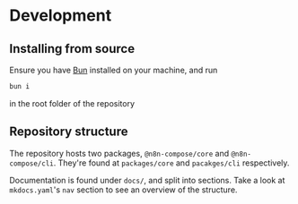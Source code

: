 # Development

## Installing from source

Ensure you have [Bun](https://bun.sh) installed on your machine, and run 

```bash
bun i
```

in the root folder of the repository

## Repository structure

The repository hosts two packages, `@n8n-compose/core` and `@n8n-compose/cli`. They're found at `packages/core` and `pacakges/cli` respectively.

Documentation is found under `docs/`, and split into sections. Take a look at `mkdocs.yaml`'s `nav` section to see an overview of the structure.
